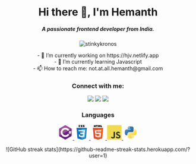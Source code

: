 <h1 align="center">Hi there 👋, I'm Hemanth</h1>
<h5 align="center">A passionate frontend developer from India.</h5>

<p align="center"> <img src="https://komarev.com/ghpvc/?username=stinkykronos&label=Profile%20views&color=0e75b6&style=flat" alt="stinkykronos" /> </p>

<div align="center">
  - 🔭 I’m currently working on https://hjv.netlify.app<br> 
  - 🌱 I’m currently learning Javascript<br>
  - 📫 How to reach me: not.at.all.hemanth@gmail.com<br>
</div>

<h3 align="center">Connect with me:</h3>
<div align="center">
    <a href="https://github.com/StinkyKronos"><img src="https://img.icons8.com/fluency/50/000000/github.png" height="40"></a>
    <a href="https://www.instagram.com/stinkykronos/"><img src="https://cdn2.iconfinder.com/data/icons/social-media-2285/512/1_Instagram_colored_svg_1-512.png" height="40"></a>
    <a href="https://hjv.netlify.app"><img src="https://img.icons8.com/office/50/000000/cloud.png" height="40"></a>  
</div>

<h3 align="center">Languages</h3>
<p align="center"><a href="https://www.w3schools.com/cs/" target="_blank" rel="noreferrer"> <img src="https://raw.githubusercontent.com/devicons/devicon/master/icons/csharp/csharp-original.svg" alt="csharp" width="40" height="40"/> </a> <a href="https://www.w3schools.com/css/" target="_blank" rel="noreferrer"> <img src="https://raw.githubusercontent.com/devicons/devicon/master/icons/css3/css3-original-wordmark.svg" alt="css3" width="40" height="40"/> </a> <a href="https://www.w3.org/html/" target="_blank" rel="noreferrer"> <img src="https://raw.githubusercontent.com/devicons/devicon/master/icons/html5/html5-original-wordmark.svg" alt="html5" width="40" height="40"/> </a> <a href="https://developer.mozilla.org/en-US/docs/Web/JavaScript" target="_blank" rel="noreferrer"> <img src="https://raw.githubusercontent.com/devicons/devicon/master/icons/javascript/javascript-original.svg" alt="javascript" width="40" height="40"/> </a> <a href="https://www.python.org" target="_blank" rel="noreferrer"> <img src="https://raw.githubusercontent.com/devicons/devicon/master/icons/python/python-original.svg" alt="python" width="40" height="40"/> </a> </p> 


<div align="center">![GitHub streak stats](https://github-readme-streak-stats.herokuapp.com/?user=1)</div>
